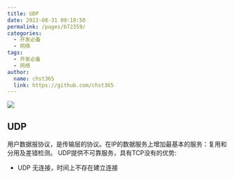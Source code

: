 ```yaml
---
title: UDP
date: 2022-08-31 09:19:50
permalink: /pages/b72359/
categories: 
  - 开发必备
  - 网络
tags: 
  - 开发必备
  - 网络
author: 
  name: chst365
  link: https://github.com/chst365
---
```

![](https://cdn.jsdelivr.net/gh/chst365/bolgImgs/imgs/topImgs/427.jpg)
## UDP 
用户数据报协议，是传输层的协议。在IP的数据服务上增加最基本的服务：复用和分用及差错检测。
UDP提供不可靠服务，具有TCP没有的优势:
- UDP 无连接，时间上不存在建立连接